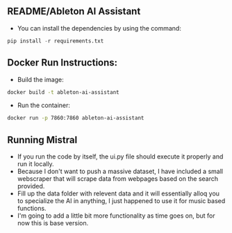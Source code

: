 ## README/Ableton AI Assistant

- You can install the dependencies by using the command:
```python
pip install -r requirements.txt
```
## Docker Run Instructions:
- Build the image:
```bash
docker build -t ableton-ai-assistant
```
- Run the container:
```bash
docker run -p 7860:7860 ableton-ai-assistant
```
## Running Mistral
- If you run the code by itself, the ui.py file should execute it properly and run it locally.
- Because I don't want to push a massive dataset, I have included a small webscraper that will scrape data from webpages based on the search provided.
- Fill up the data folder with relevent data and it will essentially alloq you to specialize the AI in anything, I just happened to use it for music based functions.
- I'm going to add a little bit more functionality as time goes on, but for now this is base version.